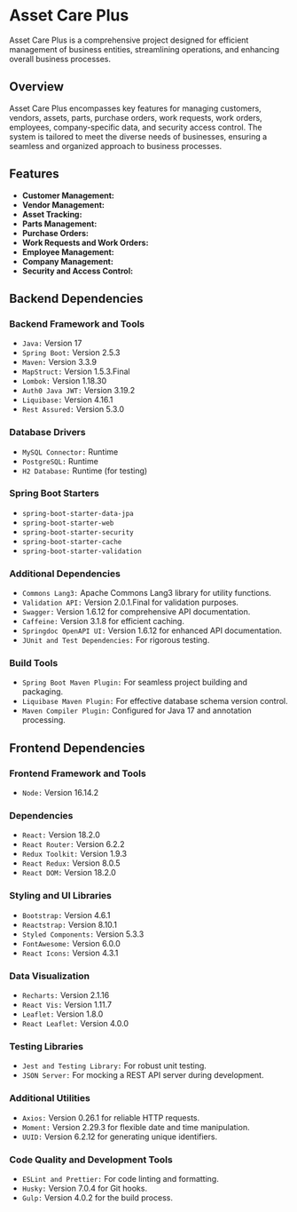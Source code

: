 # Asset Care Plus

Asset Care Plus is a comprehensive project designed for efficient management of business entities, streamlining operations, and enhancing overall business processes.

## Overview

Asset Care Plus encompasses key features for managing customers, vendors, assets, parts, purchase orders, work requests, work orders, employees, company-specific data, and security access control. The system is tailored to meet the diverse needs of businesses, ensuring a seamless and organized approach to business processes.

## Features

- **Customer Management:**
- **Vendor Management:**
- **Asset Tracking:**
- **Parts Management:**
- **Purchase Orders:**
- **Work Requests and Work Orders:**
- **Employee Management:**
- **Company Management:**
- **Security and Access Control:**

## Backend Dependencies

### Backend Framework and Tools

- `Java:` Version 17
- `Spring Boot:` Version 2.5.3
- `Maven:` Version 3.3.9
- `MapStruct:` Version 1.5.3.Final
- `Lombok:` Version 1.18.30
- `Auth0 Java JWT:` Version 3.19.2
- `Liquibase:` Version 4.16.1
- `Rest Assured:` Version 5.3.0

### Database Drivers

- `MySQL Connector:` Runtime
- `PostgreSQL:` Runtime
- `H2 Database:` Runtime (for testing)

### Spring Boot Starters

- `spring-boot-starter-data-jpa`
- `spring-boot-starter-web`
- `spring-boot-starter-security`
- `spring-boot-starter-cache`
- `spring-boot-starter-validation`

### Additional Dependencies

- `Commons Lang3:` Apache Commons Lang3 library for utility functions.
- `Validation API:` Version 2.0.1.Final for validation purposes.
- `Swagger:` Version 1.6.12 for comprehensive API documentation.
- `Caffeine:` Version 3.1.8 for efficient caching.
- `Springdoc OpenAPI UI:` Version 1.6.12 for enhanced API documentation.
- `JUnit and Test Dependencies:` For rigorous testing.

### Build Tools

- `Spring Boot Maven Plugin:` For seamless project building and packaging.
- `Liquibase Maven Plugin:` For effective database schema version control.
- `Maven Compiler Plugin:` Configured for Java 17 and annotation processing.

## Frontend Dependencies

### Frontend Framework and Tools

- `Node:` Version 16.14.2

### Dependencies

- `React:` Version 18.2.0
- `React Router:` Version 6.2.2
- `Redux Toolkit:` Version 1.9.3
- `React Redux:` Version 8.0.5
- `React DOM:` Version 18.2.0

### Styling and UI Libraries

- `Bootstrap:` Version 4.6.1
- `Reactstrap:` Version 8.10.1
- `Styled Components:` Version 5.3.3
- `FontAwesome:` Version 6.0.0
- `React Icons:` Version 4.3.1

### Data Visualization

- `Recharts:` Version 2.1.16
- `React Vis:` Version 1.11.7
- `Leaflet:` Version 1.8.0
- `React Leaflet:` Version 4.0.0

### Testing Libraries

- `Jest and Testing Library:` For robust unit testing.
- `JSON Server:` For mocking a REST API server during development.

### Additional Utilities

- `Axios:` Version 0.26.1 for reliable HTTP requests.
- `Moment:` Version 2.29.3 for flexible date and time manipulation.
- `UUID:` Version 6.2.12 for generating unique identifiers.

### Code Quality and Development Tools

- `ESLint and Prettier:` For code linting and formatting.
- `Husky:` Version 7.0.4 for Git hooks.
- `Gulp:` Version 4.0.2 for the build process.
